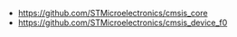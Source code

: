 
- https://github.com/STMicroelectronics/cmsis_core
- https://github.com/STMicroelectronics/cmsis_device_f0
